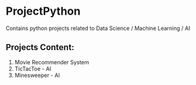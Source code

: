 # ProjectPython
Contains python projects related to Data Science / Machine Learning / AI

## Projects Content:

1. Movie Recommender System
2. TicTacToe - AI 
3. Minesweeper - AI

